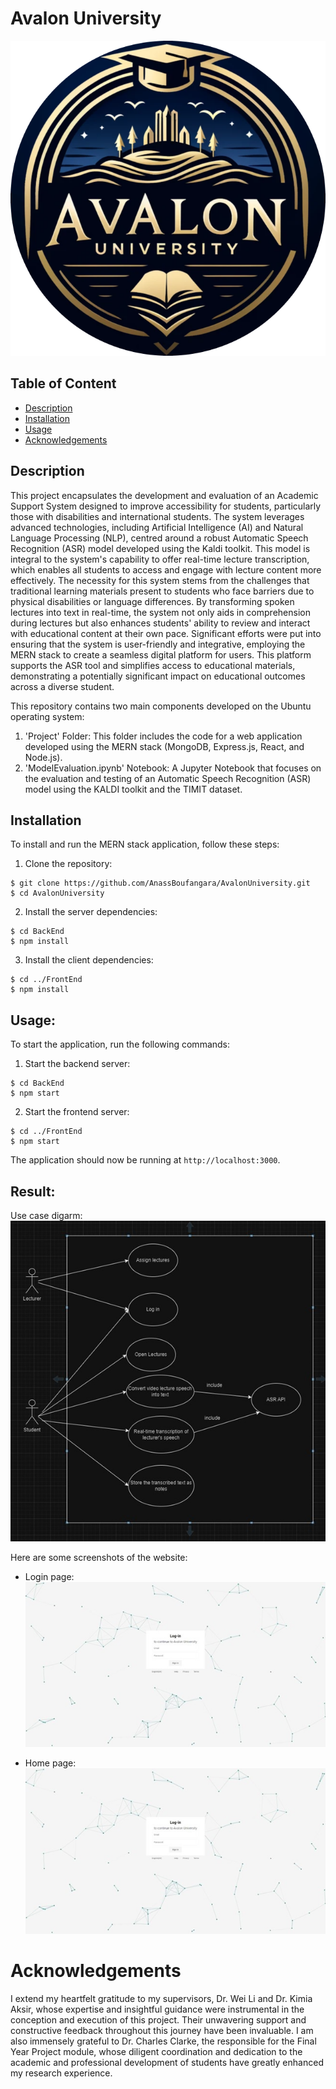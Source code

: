 # Avalon University
![LOGO!](Avalon-University-Logo-PNG-Size-Small-modified.png)

## Table of Content
- [Description](#description)
- [Installation](#installation)
- [Usage](#usage)
- [Acknowledgements](#acknowledgements)

## Description
This project encapsulates the development and evaluation of an Academic Support System
designed to improve accessibility for students, particularly those with disabilities and
international students. The system leverages advanced technologies, including Artificial
Intelligence (AI) and Natural Language Processing (NLP), centred around a robust
Automatic Speech Recognition (ASR) model developed using the Kaldi toolkit. This model is
integral to the system's capability to offer real-time lecture transcription, which enables all
students to access and engage with lecture content more effectively. The necessity for this
system stems from the challenges that traditional learning materials present to students who
face barriers due to physical disabilities or language differences. By transforming spoken
lectures into text in real-time, the system not only aids in comprehension during lectures but
also enhances students' ability to review and interact with educational content at their own
pace. Significant efforts were put into ensuring that the system is user-friendly and
integrative, employing the MERN stack to create a seamless digital platform for users. This
platform supports the ASR tool and simplifies access to educational materials,
demonstrating a potentially significant impact on educational outcomes across a diverse
student.

This repository contains two main components developed on the Ubuntu operating system:
1. 'Project' Folder: This folder includes the code for a web application developed using the MERN stack (MongoDB, Express.js, React, and Node.js).
2. 'ModelEvaluation.ipynb' Notebook: A Jupyter Notebook that focuses on the evaluation and testing of an Automatic Speech Recognition (ASR) model using the KALDI toolkit and the TIMIT dataset.


## Installation
To install and run the MERN stack application, follow these steps:
1. Clone the repository:
```
$ git clone https://github.com/AnassBoufangara/AvalonUniversity.git
$ cd AvalonUniversity
```

2. Install the server dependencies:
```
$ cd BackEnd
$ npm install
```

3. Install the client dependencies:
```
$ cd ../FrontEnd 
$ npm install
```


## Usage:
To start the application, run the following commands:
1. Start the backend server:
```
$ cd BackEnd
$ npm start
```

2. Start the frontend server:
```
$ cd ../FrontEnd
$ npm start
```

The application should now be running at `http://localhost:3000`.


## Result:
Use case digarm:
![usecase!](./Images/UseCaseDiagram.jpg)

Here are some screenshots of the website:
* Login page:
![Login!](./Images/Login.jpg)

* Home page:
![Login!](./Images/Login.jpg)






# Acknowledgements
I extend my heartfelt gratitude to my supervisors, Dr. Wei Li and Dr. Kimia Aksir, whose expertise and insightful guidance were instrumental in the conception and execution of this project. Their unwavering support and constructive feedback throughout this journey have been invaluable.
I am also immensely grateful to Dr. Charles Clarke, the responsible for the Final Year Project module, whose diligent coordination and dedication to the academic and professional development of students have greatly enhanced my research experience.
